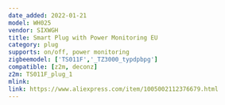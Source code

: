 ```yaml
---
date_added: 2022-01-21
model: WH025
vendor: SIXWGH
title: Smart Plug with Power Monitoring EU
category: plug
supports: on/off, power monitoring
zigbeemodel: ['TS011F','_TZ3000_typdpbpg']
compatible: [z2m, deconz]
z2m: TS011F_plug_1
mlink: 
link: https://www.aliexpress.com/item/1005002112376679.html
---
```

